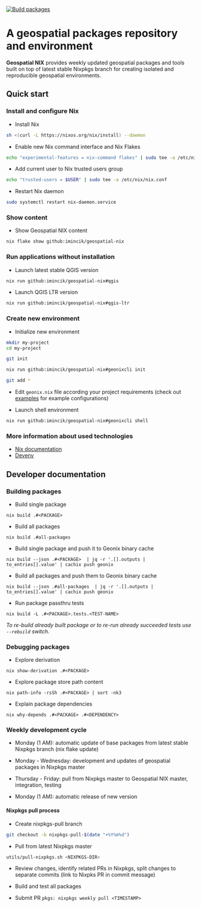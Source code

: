 [![Build packages](https://github.com/imincik/geospatial-nix/actions/workflows/build-packages.yml/badge.svg)](https://github.com/imincik/geospatial-nix/actions/workflows/build-packages.yml)

# A geospatial packages repository and environment

**Geospatial NIX** provides weekly updated geospatial packages and tools built
on top of latest stable Nixpkgs branch for creating isolated and reproducible
geospatial environments.


## Quick start

### Install and configure Nix

* Install Nix
```bash
sh <(curl -L https://nixos.org/nix/install) --daemon
```

* Enable new Nix command interface and Nix Flakes
```bash
echo "experimental-features = nix-command flakes" | sudo tee -a /etc/nix/nix.conf
```

* Add current user to Nix trusted users group
```bash
echo "trusted-users = $USER" | sudo tee -a /etc/nix/nix.conf
```

* Restart Nix daemon
```bash
sudo systemctl restart nix-daemon.service
```

### Show content

* Show Geospatial NIX content
```bash
nix flake show github:imincik/geospatial-nix
```

### Run applications without installation

* Launch latest stable QGIS version
```bash
nix run github:imincik/geospatial-nix#qgis
```

* Launch QGIS LTR version
```bash
nix run github:imincik/geospatial-nix#qgis-ltr
```

### Create new environment

* Initialize new environment
```bash
mkdir my-project
cd my-project

git init

nix run github:imincik/geospatial-nix#geonixcli init

git add *
```

* Edit `geonix.nix` file according your project requirements
  (check out [examples](examples/) for example configurations)

* Launch shell environment
```bash
nix run github:imincik/geospatial-nix#geonixcli shell
```

### More information about used technologies

* [Nix documentation](https://nix.dev/)
* [Devenv](https://devenv.sh/reference/options/)


## Developer documentation

### Building packages

* Build single package
```
nix build .#<PACKAGE>
```

* Build all packages
```
nix build .#all-packages
```

* Build single package and push it to Geonix binary cache
```
nix build --json .#<PACKAGE>  | jq -r '.[].outputs | to_entries[].value' | cachix push geonix
```

* Build all packages and push them to Geonix binary cache
```
nix build --json .#all-packages  | jq -r '.[].outputs | to_entries[].value' | cachix push geonix
```

* Run package passthru tests
```
nix build -L .#<PACKAGE>.tests.<TEST-NAME>
```

_To re-build already built package or to re-run already succeeded tests use
`--rebuild` switch._

### Debugging packages

* Explore derivation
```
nix show-derivation .#<PACKAGE>
```

* Explore package store path content
```
nix path-info -rsSh .#<PACKAGE> | sort -nk3
```

* Explain package dependencies
```
nix why-depends .#<PACKAGE> .#<DEPENDENCY>
```

### Weekly development cycle

* Monday (1 AM): automatic update of base packages from latest stable Nixpkgs
  branch (nix flake update)

* Monday - Wednesday: development and updates of geospatial packages in Nixpkgs
  master

* Thursday - Friday: pull from Nixpkgs master to Geospatial NIX master,
  integration, testing

* Monday (1 AM): automatic release of new version

#### Nixpkgs pull process

* Create nixpkgs-pull branch
```bash
git checkout -b nixpkgs-pull-$(date "+%Y%m%d")
```

* Pull from latest Nixpkgs master
```bash
utils/pull-nixpkgs.sh <NIXPKGS-DIR>
```

* Review changes, identify related PRs in Nixpkgs, split changes to separate
  commits (link to Nixpks PR in commit message)

* Build and test all packages

* Submit PR `pkgs: nixpkgs weekly pull <TIMESTAMP>`
